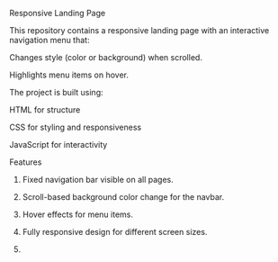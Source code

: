 Responsive Landing Page

This repository contains a responsive landing page with an interactive navigation menu that:

Changes style (color or background) when scrolled.

Highlights menu items on hover.


The project is built using:

HTML for structure

CSS for styling and responsiveness

JavaScript for interactivity


Features

1. Fixed navigation bar visible on all pages.


2. Scroll-based background color change for the navbar.


3. Hover effects for menu items.


4. Fully responsive design for different screen sizes.
5. 
